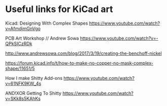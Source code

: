 # Useful links for KiCad art

Kicad: Designing With Complex Shapes
https://www.youtube.com/watch?v=AfmdjmGnVgo

PCB Art Workshop // Andrew Sowa
https://www.youtube.com/watch?v=-QPkSICzRDk

http://www.andrewsowa.com/blog/2017/3/19/creating-the-benchoff-nickel

https://forum.kicad.info/t/how-to-make-no-copper-no-mask-complex-shape/11651/5


How I make Shitty Add-ons
https://www.youtube.com/watch?v=61NFK9KW_4s


AND!XOR Getting To Shitty
https://www.youtube.com/watch?v=SKk8s5KAhKs
